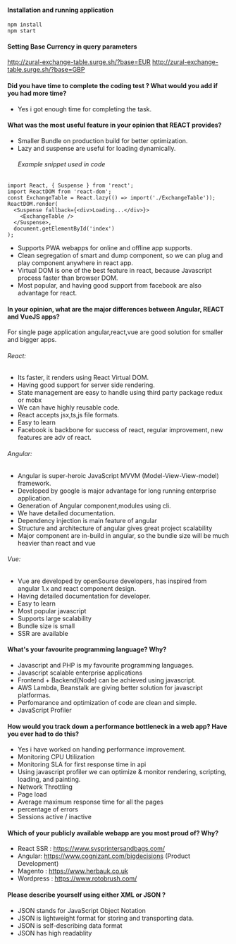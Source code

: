 #### Installation and running application

```
npm install
npm start
```

#### Setting Base Currency in query parameters

http://zural-exchange-table.surge.sh/?base=EUR
http://zural-exchange-table.surge.sh/?base=GBP


#### Did you have time to complete the coding test ? What would you add if you had more time?
- Yes i got enough time for completing the task.



#### What was the most useful feature in your opinion that REACT provides? 
- Smaller Bundle on production build for better optimization.
- Lazy and suspense are useful for loading dynamically.
    ###### Example snippet used in code
```
import React, { Suspense } from 'react';
import ReactDOM from 'react-dom';
const ExchangeTable = React.lazy(() => import('./ExchangeTable'));
ReactDOM.render(
  <Suspense fallback={<div>Loading...</div>}>
    <ExchangeTable />
  </Suspense>,
  document.getElementById('index')
);
```

- Supports PWA webapps for online and offline app supports.
- Clean segregation of smart and dump component, so we can plug and play component anywhere in react app.
- Virtual DOM is one of the best feature in react, because Javascript process faster than browser DOM.
- Most popular, and having good support from facebook are also advantage for react.

#### In your opinion, what are the major differences between Angular, REACT and VueJS apps?
For single page application angular,react,vue are good solution for smaller and bigger apps.

###### React:
- Its faster, it renders using React Virtual DOM.
- Having good support for server side rendering.
- State management are easy to handle using third party package redux or mobx
- We can have highly reusable code.
- React accepts jsx,ts,js file formats.
- Easy to learn
- Facebook is backbone for success of react, regular improvement, new features are adv of react.


###### Angular:
- Angular is super-heroic JavaScript MVVM (Model-View-View-model) framework.
- Developed by google is major advantage for long running enterprise application.
- Generation of Angular component,modules using cli.
- We have detailed documentation.
- Dependency injection is main feature of angular
- Structure and architecture of angular gives great project scalability
- Major component are in-build in angular, so the bundle size will be much heavier than react and vue

###### Vue: 

- Vue are developed by openSourse developers, has inspired from angular 1.x and react component design.
- Having detailed documentation for developer.
- Easy to learn
- Most popular javascript
- Supports large scalability
- Bundle size is small
- SSR are available

#### What's your favourite programming language? Why?
 - Javascript and PHP is my favourite programming languages.
 - Javascript scalable enterprise applications
 - Frontend + Backend(Node) can be achieved using javascript.
 - AWS Lambda, Beanstalk are giving better solution for javascript platformas.
 - Perfomarance and optimization of code are clean and simple.
 - JavaScript Profiler

#### How would you track down a performance bottleneck in a web app? Have you ever had to do this? 
  - Yes i have worked on handing performance improvement.
  - Monitoring CPU Utilization
  - Monitoring SLA for first response time in api
  - Using javascript profiler we can optimize & monitor rendering, scripting, loading, and painting.
  - Network Throttling
  - Page load
  - Average maximum response time for all the pages
  - percentage of errors
  - Sessions active / inactive

#### Which of your publicly available webapp are you most proud of? Why?
  - React SSR : https://www.svsprintersandbags.com/
  - Angular: https://www.cognizant.com/bigdecisions (Product Development)
  - Magento : https://www.herbauk.co.uk
  - Wordpress : https://www.rotobrush.com/

#### Please describe yourself using either XML or JSON ?
  - JSON stands for JavaScript Object Notation
  - JSON is lightweight format for storing and transporting data.
  - JSON is self-describing data format
  - JSON has high readablity